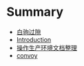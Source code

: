 # Summary

* [白驹过隙](chapter1.md)
* [Introduction](README.md)
* [操作生产环境文档整理](操作生产环境文档整理.md)
* [convoy](convoy.md)

